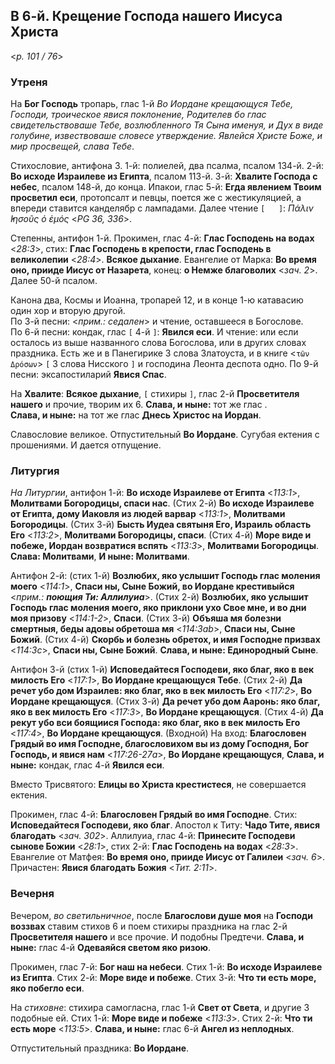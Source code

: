 ## В 6-й. Крещение Господа нашего Иисуса Христа

<*p. 101 / 76*>

### Утреня

На **Бог Господь** тропарь, глас 1-й *Во Иордане крещающуся Тебе, Господи, троическое явися поклонение, 
Родителев бо глас свидетельствоваше Тебе, возлюбленного Тя Сына именуя, и Дух в виде голубине, 
извествоваше словесе утверждение. Явлейся Христе Боже, и мир просвещей, слава Тебе*.   

Стихословие, антифона 3. 1-й: полиелей, два псалма, псалом 134-й. 
2-й: **Во исходе Израилеве из Египта**, псалом 113-й. 
3-й: **Хвалите Господа с небес**, псалом 148-й, до конца. 
Ипакои, глас 5-й: **Егда явлением Твоим просветил еси**, протопсалт и певцы, поется же с жестикуляцией, 
а впереди ставится канделябр с лампадами. 
Далее чтение `[   ]`: *Πάλιν ̓Ιησοῦς ὁ ἐμός* <*PG 36, 336*>.

Степенны, антифон 1-й. Прокимен, глас 4-й: **Глас Господень на водах** <*28:3*>, 
стих: **Глас Господень в крепости, глас Господень в великолепии** <*28:4*>. 
**Всякое дыхание**. Евангелие от Марка: **Во время оно, прииде Иисус от Назарета**, 
 конец: **о Немже благоволих** <*зач. 2*>. Далее 50-й псалом. 

Канона два, Космы и Иоанна, тропарей 12, и в конце 1-ю катавасию один хор и вторую другой.  
По 3-й песни: <*прим.: седален*> и чтение, оставшееся в Богослове.  
По 6-й песни: кондак, глас `[` 4-й `]`: **Явился еси**. И чтение: или если осталось из выше названного 
слова Богослова, или в других словах праздника. Есть же и в Панегирике 3 слова Златоуста, и в 
книге <`τῶν Δρόσων`> `[` 3 слова Нисского `]` и господина Леонта деспота одно. 
По 9-й песни: эксапостиларий **Явися Спас**. 

На **Хвалите**: **Всякое дыхание**, `[` стихиры `]`, глас 2-й **Просветителя нашего** и прочие, 
творим их 6. **Слава, и ныне:** тот же глас .  
**Слава, и ныне:** на тот же глас **Днесь Христос на Иoрдан**. 

Славословие великое. Отпустительный **Во Иордане**. Сугубая ектения с прошениями. И дается отпущение. 

### Литургия

*На Литургии*, антифон 1-й: **Во исходе Израилеве от Египта** <*113:1*>, **Молитвами Богородицы, спаси нас**. 
(Стих 2-й) **Во исходе Израилеве от Египта, дому Иаковля из людей варвар** <*113:1*>, **Молитвами Богородицы**. 
(Стих 3-й) **Бысть Иудеа святыня Его, Израиль область Eго** <*113:2*>, **Молитвами Богородицы, спаси**. 
(Стих 4-й) **Море виде и побеже, Иордан возвратися вспять** <*113:3*>, **Молитвами Богородицы**. 
**Слава: Молитвами**, **И ныне: Молитвами**. 

Антифон 2-й: (стих 1-й) **Возлюбих, яко услышит Господь глас моления моего** <*114:1*>, 
**Спаси ны, Сыне Божий, во Иордане крестивыйся** <*прим.: **поющия Ти: Аллилуиа***>. 
(Стих 2-й) **Возлюбих, яко услышит Господь глас моления моего, яко приклони ухо Свое мне, и во дни моя призову** <*114:1-2*>, **Спаси**.
(Стих 3-й) **Объяша мя болезни смертныя, беды адовы обретоша мя** <*114:3ab*>, **Спаси ны, Сыне Божий**. 
(Стих 4-й) **Скорбь и болезнь обретох, и имя Господне призвах** <*114:3c*>, **Спаси ны, Сыне Божий**. 
**Слава, и ныне: Единородный Сыне**. 

Антифон 3-й (стих 1-й) **Исповедайтеся Господеви, яко благ, яко в век милость Его** <*117:1*>, **Во Иордане крещающуся Тебе**. 
(Стих 2-й) **Да речет убо дом Израилев: яко благ, яко в век милость Его** <*117:2*>, **Во Иордане крещающуся**. 
(Стих 3-й) **Да речет убо дом Ааронь: яко благ, яко в век милость Его** <*117:3*>, **Во Иордане крещающуся**. 
(Стих 4-й) **Да рекут убо вси боящиися Господа: яко благ, яко в век милость Его** <*117:4*>, **Во Иордане крещающуся**. 
(Входной) На вход: **Благословен Грядый во имя Господне, благословихом вы из дому Господня, Бог Господь, и явися нам** <*117:26-27a*>, 
**Во Иордане крещающуся**, **Слава, и ныне:** кондак, глас 4-й **Явился еси**. 

Вместо Трисвятого: **Елицы во Христа крестистеся**, не совершается ектения.

Прокимен, глас 4-й: **Благословен Грядый во имя Господне**. Стих: **Исповедайтеся Господеви, яко благ**. 
Апостол к Титу: **Чадо Тите, явися благодать** <*зач. 302*>. 
Аллилуиа, глас 4-й: **Принесите Господеви сынове Божии** <*28:1*>, 
стих 2-й: **Глас Господень на водах** <*28:3*>. 
Евангелие от Матфея: **Во время оно, прииде Иисус от Галилеи** <*зач. 6*>. 
Причастен: **Явися благодать Божия** <*Тит. 2:11*>. 

### Вечерня

Вечером, *во светильничное*, после **Благослови душе моя** на **Господи воззвах** ставим стихов 6 и поем 
стихиры праздника на глас 2-й **Просветителя нашего** и все прочие. И подобны Предтечи. 
**Слава, и ныне:** глас 4-й **Одеваяйся светом яко ризою**. 

Прокимен, глас 7-й: **Бог наш на небеси**. 
Стих 1-й: **Во исходе Израилеве из Египта**. 
Стих 2-й: **Море виде и побеже**. 
Стих 3-й: **Что ти есть море, яко побегло еси**. 

На *стиховне*: стихира самогласна, глас 1-й **Свет от Света**, и другие 3 подобные ей. 
Стих 1-й: **Море виде и побеже** <*113:3*>. 
Стих 2-й: **Что ти есть море** <*113:5*>. 
**Слава, и ныне:** глас 6-й **Ангел из неплодных**. 

Отпустительный праздника: **Во Иордане**. 
